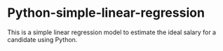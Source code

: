 # Python-simple-linear-regression
This is a simple linear regression model to estimate the ideal salary for a candidate using Python.
